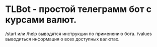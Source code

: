 # TLBot - простой телеграмм бот с курсами валют.
/start или /help выводятся инструкции по применению бота.
/values  выводиться информация о всех доступных валютах.
